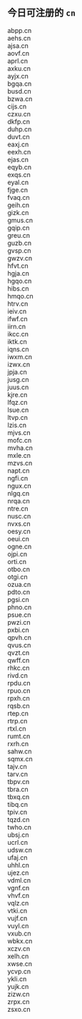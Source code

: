 
## 今日可注册的 `cn`
>
abpp.cn   
aehs.cn   
ajsa.cn   
aovf.cn   
aprl.cn   
axku.cn   
ayjx.cn   
bgqa.cn   
busd.cn   
bzwa.cn   
cijs.cn   
czxu.cn   
dkfp.cn   
duhp.cn   
duvt.cn   
eaxj.cn   
eexh.cn   
ejas.cn   
eqyb.cn   
exqs.cn   
eyal.cn   
fjge.cn   
fvaq.cn   
geih.cn   
gizk.cn   
gmus.cn   
gqip.cn   
greu.cn   
guzb.cn   
gvsp.cn   
gwzv.cn   
hfvt.cn   
hgja.cn   
hgqo.cn   
hibs.cn   
hmqo.cn   
htrv.cn   
ieiv.cn   
ifwf.cn   
iirn.cn   
ikcc.cn   
iktk.cn   
iqns.cn   
iwxm.cn   
izwx.cn   
jpja.cn   
jusg.cn   
juus.cn   
kjre.cn   
lfqz.cn   
lsue.cn   
ltvp.cn   
lzis.cn   
mjvs.cn   
mofc.cn   
mvha.cn   
mxle.cn   
mzvs.cn   
napt.cn   
ngfi.cn   
ngux.cn   
nlgq.cn   
nrqa.cn   
ntre.cn   
nusc.cn   
nvxs.cn   
oesy.cn   
oeui.cn   
ogne.cn   
ojpi.cn   
orti.cn   
otbo.cn   
otgi.cn   
ozua.cn   
pdto.cn   
pgsi.cn   
phno.cn   
psue.cn   
pwzi.cn   
pxbi.cn   
qpvh.cn   
qvus.cn   
qvzt.cn   
qwff.cn   
rhkc.cn   
rivd.cn   
rpdu.cn   
rpuo.cn   
rpxh.cn   
rqsb.cn   
rtep.cn   
rtrp.cn   
rtxl.cn   
rumt.cn   
rxrh.cn   
sahw.cn   
sqmx.cn   
tajv.cn   
tarv.cn   
tbpv.cn   
tbra.cn   
tbxq.cn   
tibq.cn   
tpiv.cn   
tqzd.cn   
twho.cn   
ubsj.cn   
ucrl.cn   
udsw.cn   
ufaj.cn   
uhhl.cn   
ujez.cn   
vdml.cn   
vgnf.cn   
vhvf.cn   
vqlz.cn   
vtki.cn   
vujf.cn   
vuyl.cn   
vxub.cn   
wbkx.cn   
xczv.cn   
xelh.cn   
xwse.cn   
ycvp.cn   
ykli.cn   
yujk.cn   
zizw.cn   
zrpx.cn   
zsxo.cn   

